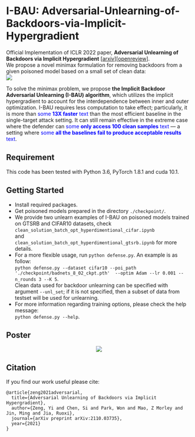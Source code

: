 # I-BAU: Adversarial-Unlearning-of-Backdoors-via-Implicit-Hypergradient
Official Implementation of ICLR 2022 paper, **Adversarial Unlearning of Backdoors via Implicit Hypergradient** \[[arxiv](https://arxiv.org/pdf/2110.03735.pdf)\]\[[openreview](https://openreview.net/forum?id=MeeQkFYVbzW)\]. <br>
We propose a novel minimax formulation for removing backdoors from a given poisoned model based on a small set of clean data: <br>
<img src="https://latex.codecogs.com/svg.image?\theta^{*}=\underset{\theta}{\arg&space;\min&space;}&space;\max&space;_{\|\delta\|&space;\leq&space;C_{\delta}}&space;H(\delta,&space;\theta):=\frac{1}{n}&space;\sum_{i=1}^{n}&space;L\left(f_{\theta}\left(x_{i}&plus;\delta\right),&space;y_{i}\right)&space;"> <br>

 To solve the minimax problem, we propose **the Implicit Backdoor Adversarial Unlearning (I-BAU) algorithm**, which utilizes the implicit hypergradient to account for the interdependence between inner and outer optimization. I-BAU requires less computation to take effect; particularly, it is more than <span style="color:blue">some **13X faster** text</span> than the most efficient baseline in the single-target attack setting. It can still remain effective in the extreme case where the defender can <span style="color:blue">some **only access 100 clean samples** text</span> — a setting where <span style="color:blue">some **all the baselines fail to produce acceptable results** text</span>.

## Requirement
This code has been tested with Python 3.6, PyTorch 1.8.1 and cuda 10.1. 

## Getting Started
* Install required packages.
* Get poisoned models prepared in the directory `./checkpoint/`. <br>
* We provide two unlearn examples of I-BAU on poisoned models trained on GTSRB and CIFAR10 datasets, check <br> `clean_solution_batch_opt_hyperdimentional_cifar.ipynb` <br> and <br> `clean_solution_batch_opt_hyperdimentional_gtsrb.ipynb` for more details.
* For a more flexible usage, run `python defense.py`. An example is as follow:<br>
`python defense.py --dataset cifar10 --poi_path './checkpoint/badnets_8_02_ckpt.pth'  --optim Adam --lr 0.001 --n_rounds 3 --K 5`. <br>
Clean data used for backdoor unlearning can be specified with argument `--unl_set`; if it is not specified, then a subset of data from testset will be used for unlearning. <br>
* For more information regarding training options, please check the help message: <br>
`python defense.py --help`. <br>

## Poster
<center><img src="http://www.yi-zeng.com/wp-content/uploads/2022/04/ICLR-Poster.png"></center>

## Citation
If you find our work useful please cite:
```
@article{zeng2021adversarial,
  title={Adversarial Unlearning of Backdoors via Implicit Hypergradient},
  author={Zeng, Yi and Chen, Si and Park, Won and Mao, Z Morley and Jin, Ming and Jia, Ruoxi},
  journal={arXiv preprint arXiv:2110.03735},
  year={2021}
}
```
